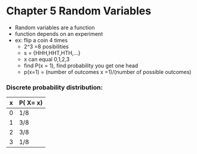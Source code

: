 # Chapter 5 Random Variables
- Random variables are a function
- function depends on an experiment
- ex: flip a coin 4 times
    - 2^3 =8 posibilities
    - s = {HHH,HHT,HTH,...}
    - x can equal 0,1,2,3
    - find P(x = 1), find probability you get one head
    - p(x=1) = (number of outcomes x =1)/(number of possible outcomes)

### Discrete probability distribution:
|x|P( X= x)|
|---|---|
|0|1/8|
|1|3/8|
|2|3/8|
|3|1/8|

